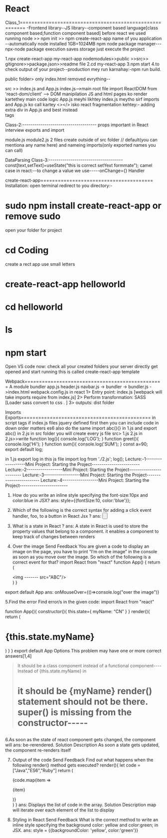 # React
Class_1========================================================
-Frontend library--JS library--component based language[class component based,function component based]
before react we used running node >> npm init >> 
npm create-react-app name of you application --automatically node installed
1GB=1024MB npm node package manager---npx-node package execution saves storage just execute the project

1.npx create-react-app my-react-app
nodemodules>>public >>src>> gitignore>>package.json>>readme file
2.cd my-react-app
3.npm start
4.to check output of your project--production mey run karnahay:-npm run build.

public folder> only index.html removed evrything--<div id="root"> </div>
src >> index.js and App.js 
index.js-->main root file
import ReactDOM from 'react-dom/client' --> DOM manipilation JS and html pages ko render kartethey
main code logic App.js meyhi likhtey index.js meytho sirf imports and App.js ko call kartey
<></> isko react fragmentation kehtey:- adding extra div in App.js and best instead <div></div>tags

Class-2:-------------------------------------
props important in React interview
exports and import

module.js module2.js 2 files create outside of src folder
// default(you can mentiona any name here) and nameing  imports(only exported names you can call)

DataParsing
Class-3:-------------------------------------
const[text,setText]=useState("this is correct setYext formmate");
camel case in react:--to change a value we use-----onChange={} Handler

create-react-app=======================================
Installation:
open terminal redirect to you directory:-
# sudo npm install create-react-app or remove sudo

open your folder for project 
# cd Coding

create a rect app use small letters 
# create-react-app helloworld
# cd helloworld
# ls
# npm start
Open VS code now: check all your created folders
your server directly get opened and start running this is called create-react-app template

Webpack================================================
A module bundler
app.js header.js navbar.js -> bundler -> bundler.js ->index.html
webpack.config.js
in react
1> Entry point: index.js  [webpack will take imports require from index.js]
2> Perform transformation: SASS [Loader sass convert to css . ]
3> outputs: dist folder 

Imports Exports=============================================
in script tags if index.js files jquery defined first then you can include code in down order matters
es6 also do the same import abc(){} in 1.js and export abc() in 2.js
in src folder you will create every js file
src> 1.js 2.js
in 2.js>>write
function log(){
console.log('LOG');
}
function greet(){
console.log('Hi');
}
function sum(){
console.log('SUM');
}
const a=90;
export default log;

in 1.js export log in this js file
import log from './2.js';
log();
Lecture:-1------------------Mini Project: Starting the Project------------------------
Lecture:-2------------------Mini Project: Starting the Project------------------------
Lecture:-3------------------Mini Project: Starting the Project------------------------
Lecture:-4------------------Mini Project: Starting the Project------------------------
1. How do you write an inline style specifying the font-size:10px and color:blue in JSX?
ans: style={{fontSize:10, color:'blue'}};

2. Which of the following is the correct syntax for adding a click event handler, foo, to a button in React Jsx ?
ans: <button onClick={this.foo}>

3. What is a state in React ?
ans: A state in React is used to store the property values that belong to a component.   it enables a component to keep track of changes between renders

4. Over the image
Send Feedback
You are given a code to display an image on the page, you have to print “I’m on the image” in the console as soon as you move over the image. So which of the following is a correct event for that?
import React from "react"
function App() {
   return (
       <div>
           <img ------- src="ABC"/>
        </div>
   )
}

export default App
ans: onMouseOver={()=>console.log("over the image")}
  
5.Find the error
Find error/s in the given code:
import React from "react"

function App(){
   constructor(){
       this.state={
           myName: “CN”
       }
   }
   render(){
       return (
           <div>
               <h1>{this.state.myName}</h1>
           </div>
       )
   }
}
export default App
Options
This problem may have one or more correct answers[1,4]
>It should be a class component instead of a functional component----
Instead of {this.state.myName} in <h1> it should be {myName}
render() statement should not be there.
>super() is missing from the constructor-----

6.As soon as the state of react component gets changed, the component will
ans: be-rerendered.
Solution Description
As soon a state gets updated, the component re-renders itself

7. Output of the code
Send Feedback
Find out what happens when the following render() method gets executed?
 render(){
   let code = ["Java","ES6","Ruby"]
     return (
        <div>
           {code.map(item => <p>{item}</p>)}
        </div>)
   }
ans: Displays the list of code in the array.
Solution Description
map will iterate over each element of the list to display

8. Styling in React
Send Feedback
What is the correct method to write an inline style specifying the background color: yellow and color:green; in JSX.
ans: style = {{backgroundColor: 'yellow', color:'green'}}
